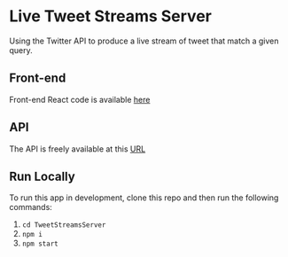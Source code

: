 # Live Tweet Streams Server

Using the Twitter API to produce a live stream of tweet that match a given query.

## Front-end

Front-end React code is available [here](https://github.com/TinoMuzambi/TweetStreams)

## API

The API is freely available at this [URL](https://developer.twitter.com/)

## Run Locally

To run this app in development, clone this repo and then run the following commands:

1. `cd TweetStreamsServer`
2. `npm i`
3. `npm start`
